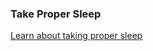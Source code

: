 ### Take Proper Sleep
[Learn about taking proper sleep](https://www.mayoclinic.org/healthy-lifestyle/adult-health/basics/sleep/hlv-20049421)
   
   
